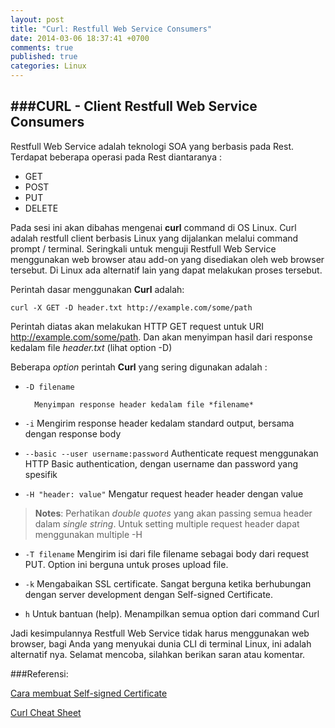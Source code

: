 ```yaml
---
layout: post
title: "Curl: Restfull Web Service Consumers"
date: 2014-03-06 18:37:41 +0700
comments: true
published: true
categories: Linux 
---
```


###CURL - Client Restfull Web Service Consumers
---

Restfull Web Service adalah teknologi SOA yang berbasis pada Rest. Terdapat beberapa operasi pada Rest diantaranya :

- GET
- POST
- PUT 
- DELETE

Pada sesi ini akan dibahas mengenai **curl** command di OS Linux. Curl adalah restfull client berbasis Linux yang dijalankan melalui command prompt / terminal. Seringkali untuk menguji Restfull Web Service menggunakan web browser atau add-on yang disediakan oleh web browser tersebut. Di Linux ada alternatif lain yang dapat melakukan proses tersebut.

Perintah dasar menggunakan **Curl** adalah:

	curl -X GET -D header.txt http://example.com/some/path

Perintah diatas akan melakukan HTTP GET request untuk URI http://example.com/some/path. Dan akan menyimpan hasil dari response kedalam file *header.txt* (lihat option -D) 

Beberapa *option* perintah **Curl** yang sering digunakan adalah :

- `-D filename`
		
        Menyimpan response header kedalam file *filename*

- `-i`
		Mengirim response header kedalam standard output, bersama dengan response body

- `--basic --user username:password` 
		Authenticate request menggunakan HTTP Basic authentication, dengan username dan password yang spesifik

-  `-H "header: value"`
		Mengatur request header header dengan value 

> **Notes**: Perhatikan *double quotes* yang akan passing semua header dalam *single string*. Untuk setting multiple request header dapat menggunakan multiple -H   

- `-T filename`
		Mengirim isi dari file filename sebagai body dari request PUT. Option ini berguna untuk proses upload file.

- `-k`
		Mengabaikan SSL certificate. Sangat berguna ketika berhubungan dengan server development dengan Self-signed Certificate. 


- `h`
		Untuk bantuan (help). Menampilkan semua option dari command Curl 


Jadi kesimpulannya Restfull Web Service tidak harus menggunakan web browser, bagi Anda yang menyukai dunia CLI di terminal Linux, ini adalah alternatif nya. Selamat mencoba, silahkan berikan saran atau komentar. 

###Referensi:

[Cara membuat Self-signed Certificate](http://software.endy.muhardin.com/aplikasi/membuat-self-signed-certificate/)

[Curl Cheat Sheet](http://blog.engelke.com/2009/10/20/curl-cheat-sheet/)






